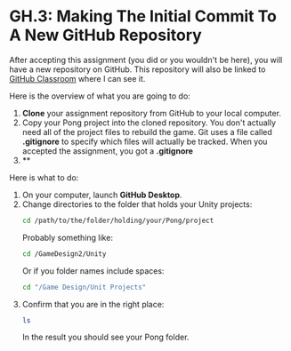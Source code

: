 # GH.3: Making The Initial Commit To A New GitHub Repository

After accepting this assignment (you did or you wouldn't be here), you will have a new repository on GitHub. This repository will also be linked to [GitHub Classroom][classroom] where I can see it.

[classroom]: #

Here is the overview of what you are going to do:

1. **Clone** your assignment repository from GitHub to your local computer.
1. Copy your Pong project into the cloned repository. You don't actually need all of the project files to rebuild the game. Git uses a file called **.gitignore** to specify which files will actually be tracked. When you accepted the assignment, you got a **.gitignore**
1. **

Here is what to do:

1. On your computer, launch **GitHub Desktop**.
1. Change directories to the folder that holds your Unity projects:
   ```bash
   cd /path/to/the/folder/holding/your/Pong/project
   ```
   Probably something like:
   ```bash
   cd /GameDesign2/Unity
   ```
   Or if you folder names include spaces:
   ```bash
   cd "/Game Design/Unit Projects"
   ```
1. Confirm that you are in the right place:
   ```bash
   ls
   ```
   In the result you should see your Pong folder.
